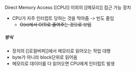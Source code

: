 Direct Memory Access
[[CPU]] 이외의 [[메모리]] 접근 가능 장치
- CPU가 자주 인터럽트 당하는 것을 막아줌 -> 빈도 줄임
	- ~~O(n)에서 O(1)로 줄여주는 것으로 보임~~

##### 방식
- 장치의 [[로컬버퍼]]에서 메모리로 읽어오는 작업 대행
- byte가 아니라 block단위로 읽어옴
- 메모리로 데이터를 다 읽어오면 CPU에게 인터럽트 발생
